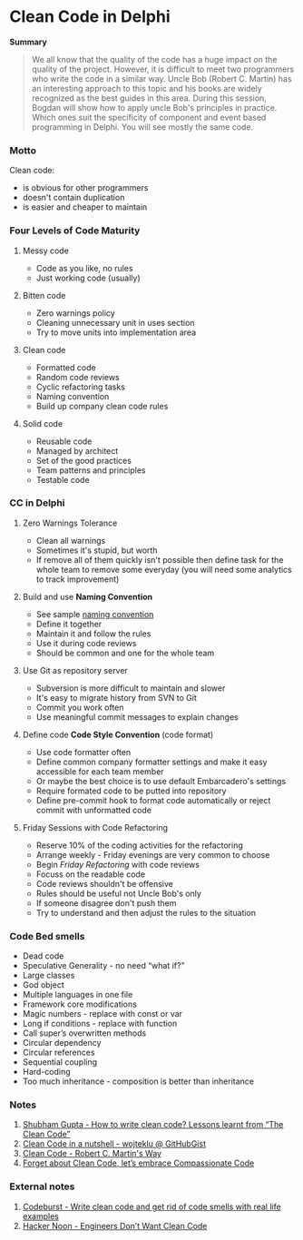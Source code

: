 ﻿# Clean Code in Delphi

**Summary**

> We all know that the quality of the code has a huge impact on the quality of the project. However, it is difficult to meet two programmers who write the code in a similar way. Uncle Bob (Robert C. Martin) has an interesting approach to this topic and his books are widely recognized as the best guides in this area. During this session, Bogdan will show how to apply uncle Bob's principles in practice. Which ones suit the specificity of component and event based programming in Delphi. You will see mostly the same code.


### Motto

Clean code:

* is obvious for other programmers
* doesn't contain duplication
* is easier and cheaper to maintain

### Four Levels of Code Maturity

1. Messy code
    * Code as you like, no rules
    * Just working code (usually)

2. Bitten code
    * Zero warnings policy
    * Cleaning unnecessary unit in uses section
    * Try to move units into implementation area

3. Clean code
    * Formatted code
    * Random code reviews
    * Cyclic refactoring tasks
    * Naming convention
    * Build up company clean code rules

4. Solid code
    * Reusable code
    * Managed by architect
    * Set of the good practices
    * Team patterns and principles
    * Testable code

### CC in Delphi

1. Zero Warnings Tolerance
    * Clean all warnings
    * Sometimes it's stupid, but worth
    * If remove all of them quickly isn't possible then define task for the whole team to remove some everyday (you will need some analytics to track improvement)

2. Build and use **Naming Convention**
    * See sample [naming convention](./NamingConvetion.md)
    * Define it together
    * Maintain it and follow the rules
    * Use it during code reviews
    * Should be common and one for the whole team

3. Use Git as repository server
    * Subversion is more difficult to maintain and slower
    * It's easy to migrate history from SVN to Git
    * Commit you work often
    * Use meaningful commit messages to explain changes 

4. Define code **Code Style Convention** (code format)
    * Use code formatter often
    * Define common company formatter settings and make it easy accessible for each team member
    * Or maybe the best choice is to use default Embarcadero's settings
    * Require formated code to be putted into repository
    * Define pre-commit hook to format code automatically or reject commit with unformatted code

5. Friday Sessions with Code Refactoring
    * Reserve 10% of the coding activities for the refactoring
    * Arrange weekly - Friday evenings are very common to choose
    * Begin *Friday Refactoring* with code reviews
    * Focuss on the readable code
    * Code reviews shouldn't be offensive
    * Rules should be useful not Uncle Bob's only
    * If someone disagree don't push them
    * Try to understand and then adjust the rules to the situation

### Code Bed smells

* Dead code
* Speculative Generality - no need “what if?”
* Large classes
* God object
* Multiple languages in one file
* Framework core modifications
* Magic numbers - replace with const or var
* Long if conditions - replace with function
* Call super’s overwritten methods
* Circular dependency
* Circular references
* Sequential coupling
* Hard-coding
* Too much inheritance - composition is better than inheritance

### Notes

1. [Shubham Gupta - How to write clean code? Lessons learnt from “The Clean Code”](./notes/Mindworks.md)
2. [Clean Code in a nutshell - wojteklu @ GitHubGist](./notes/GistGitHub.md)
3. [Clean Code - Robert C. Martin's Way](./notes/DZone.md)
4. [Forget about Clean Code, let’s embrace Compassionate Code](./notes/BiggerBox.md)

### External notes

1. [Codeburst - Write clean code and get rid of code smells with real life examples](https://codeburst.io/write-clean-code-and-get-rid-of-code-smells-aea271f30318)
2. [Hacker Noon - Engineers Don’t Want Clean Code](https://hackernoon.com/engineers-dont-want-clean-code-2dd64cc361c1)
